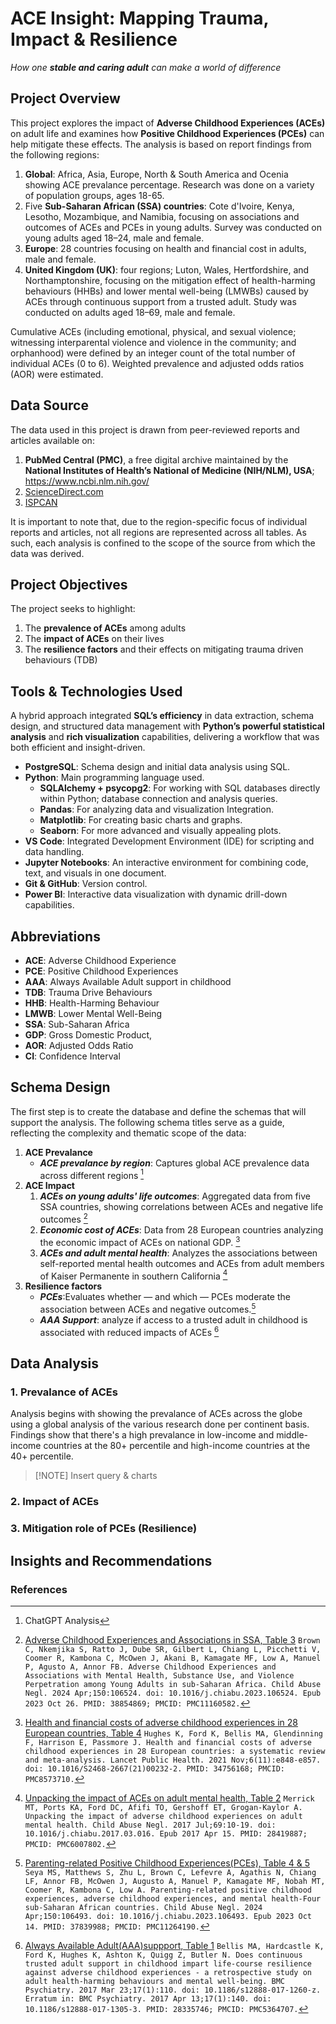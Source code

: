 # ACE Insight: Mapping Trauma, Impact & Resilience
_How one **stable and caring adult** can make a world of difference_

## Project Overview
This project explores the impact of **Adverse Childhood Experiences (ACEs)** on adult life and examines how **Positive Childhood Experiences (PCEs)** can help mitigate these effects. The analysis is based on report findings from the following regions:
1. **Global**: Africa, Asia, Europe, North & South America and Ocenia showing ACE prevalance percentage. Research was done on a variety of population groups, ages 18-65.
2. Five **Sub-Saharan African (SSA) countries**: Cote d'Ivoire, Kenya, Lesotho, Mozambique, and Namibia, focusing on associations and outcomes of ACEs and PCEs in young adults. Survey was conducted on young adults aged 18–24, male and female.
3. **Europe**: 28 countries focusing on health and financial cost in adults, male and female.
4. **United Kingdom (UK)**: four regions; Luton, Wales, Hertfordshire, and Northamptonshire, focusing on the mitigation effect of health-harming behaviours (HHBs) and lower mental well-being (LMWBs) caused by ACEs through continuous support from a trusted adult. Study was conducted on adults aged 18–69, male and female.

Cumulative ACEs (including emotional, physical, and sexual violence; witnessing interparental violence and violence in the community; and orphanhood) were defined by an integer count of the total number of individual ACEs (0 to 6). Weighted prevalence and adjusted odds ratios (AOR) were estimated.


## Data Source
The data used in this project is drawn from peer-reviewed reports and articles available on:
1. **PubMed Central (PMC)**, a free digital archive maintained by the **National Institutes of Health’s National of Medicine (NIH/NLM), USA**; https://www.ncbi.nlm.nih.gov/
2. [ScienceDirect.com](https://www.sciencedirect.com/)
3. [ISPCAN](https://ispcan.org/)

It is important to note that, due to the region-specific focus of individual reports and articles, not all regions are represented across all tables. As such, each analysis is confined to the scope of the source from which the data was derived.


## Project Objectives
The project seeks to highlight:
1. The **prevalence of ACEs** among adults
2. The **impact of ACEs** on their lives
3. The **resilience factors** and their effects on mitigating trauma driven behaviours (TDB)

## Tools & Technologies Used
A hybrid approach integrated **SQL’s efficiency** in data extraction, schema design, and structured data management with **Python’s powerful statistical analysis** and **rich visualization** capabilities, delivering a workflow that was both efficient and insight-driven.
- **PostgreSQL**: Schema design and initial data analysis using SQL.
- **Python**: Main programming language used.
  - **SQLAlchemy + psycopg2**: For working with SQL databases directly within Python; database connection and analysis queries.
  - **Pandas**: For analyzing data and visualization Integration.
  - **Matplotlib**: For creating basic charts and graphs.
  - **Seaborn**: For more advanced and visually appealing plots.
- **VS Code**: Integrated Development Environment (IDE) for scripting and data handling.
- **Jupyter Notebooks**: An interactive environment for combining code, text, and visuals in one document.
- **Git & GitHub**: Version control.
- **Power BI**: Interactive data visualization with dynamic drill-down capabilities.


## Abbreviations
- **ACE**: Adverse Childhood Experience
- **PCE**: Positive Childhood Experiences
- **AAA**: Always Available Adult support in childhood
- **TDB**: Trauma Drive Behaviours
- **HHB**: Health-Harming Behaviour
- **LMWB**: Lower Mental Well-Being
- **SSA**: Sub-Saharan Africa
- **GDP**: Gross Domestic Product,
- **AOR**: Adjusted Odds Ratio
- **CI**: Confidence Interval


## Schema Design
The first step is to create the database and define the schemas that will support the analysis. The following schema titles serve as a guide, reflecting the complexity and thematic scope of the data:
1. **ACE Prevalance** 
   - ***ACE prevalance by region***: Captures global ACE prevalence data across different regions [^1]
2. **ACE Impact**
   1. ***ACEs on young adults' life outcomes***: Aggregated data from five SSA countries, showing correlations between ACEs and negative life outcomes [^2]
   2. ***Economic cost of ACEs***: Data from 28 European countries analyzing the economic impact of ACEs on national GDP. [^3]
   3. ***ACEs and adult mental health***: Analyzes the associations between self-reported mental health outcomes and ACEs from adult members of Kaiser Permanente in southern California [^4]
3. **Resilience factors**
   - ***PCEs***:Evaluates whether — and which — PCEs moderate the association between ACEs and negative outcomes.[^5] 
   - ***AAA Support***:  analyze if access to a trusted adult in childhood is associated with reduced impacts of ACEs [^6]


## Data Analysis
### 1. Prevalance of ACEs
Analysis begins with showing the prevalance of ACEs across the globe using a global analysis of the various research done per continent basis. Findings show that there's a high prevalance in low-income and middle-income countries at the 80+ percentile and high-income countries at the 40+ percentile.

>[!NOTE] Insert query & charts

### 2. Impact of ACEs

### 3. Mitigation role of PCEs (Resilience)

## Insights and Recommendations 


###  References
[^1]: ChatGPT Analysis
[^2]: [Adverse Childhood Experiences and Associations in SSA, Table 3](https://pmc.ncbi.nlm.nih.gov/articles/PMC11160582/)
```Brown C, Nkemjika S, Ratto J, Dube SR, Gilbert L, Chiang L, Picchetti V, Coomer R, Kambona C, McOwen J, Akani B, Kamagate MF, Low A, Manuel P, Agusto A, Annor FB. Adverse Childhood Experiences and Associations with Mental Health, Substance Use, and Violence Perpetration among Young Adults in sub-Saharan Africa. Child Abuse Negl. 2024 Apr;150:106524. doi: 10.1016/j.chiabu.2023.106524. Epub 2023 Oct 26. PMID: 38854869; PMCID: PMC11160582.```
[^3]: [Health and financial costs of adverse childhood experiences in 28 European countries, Table 4](https://pmc.ncbi.nlm.nih.gov/articles/PMC8573710/) ```Hughes K, Ford K, Bellis MA, Glendinning F, Harrison E, Passmore J. Health and financial costs of adverse childhood experiences in 28 European countries: a systematic review and meta-analysis. Lancet Public Health. 2021 Nov;6(11):e848-e857. doi: 10.1016/S2468-2667(21)00232-2. PMID: 34756168; PMCID: PMC8573710.```
[^4]: [Unpacking the impact of ACEs on adult mental health, Table 2](https://pmc.ncbi.nlm.nih.gov/articles/PMC6007802/#S14) ```Merrick MT, Ports KA, Ford DC, Afifi TO, Gershoff ET, Grogan-Kaylor A. Unpacking the impact of adverse childhood experiences on adult mental health. Child Abuse Negl. 2017 Jul;69:10-19. doi: 10.1016/j.chiabu.2017.03.016. Epub 2017 Apr 15. PMID: 28419887; PMCID: PMC6007802.```
[^5]: [Parenting-related Positive Childhood Experiences(PCEs), Table 4 & 5](https://pmc.ncbi.nlm.nih.gov/articles/PMC11264190/) ```Seya MS, Matthews S, Zhu L, Brown C, Lefevre A, Agathis N, Chiang LF, Annor FB, McOwen J, Augusto A, Manuel P, Kamagate MF, Nobah MT, Coomer R, Kambona C, Low A. Parenting-related positive childhood experiences, adverse childhood experiences, and mental health-Four sub-Saharan African countries. Child Abuse Negl. 2024 Apr;150:106493. doi: 10.1016/j.chiabu.2023.106493. Epub 2023 Oct 14. PMID: 37839988; PMCID: PMC11264190.```
[^6]: [Always Available Adult(AAA)suppport, Table 1](https://pmc.ncbi.nlm.nih.gov/articles/PMC5364707/#Sec8) ```Bellis MA, Hardcastle K, Ford K, Hughes K, Ashton K, Quigg Z, Butler N. Does continuous trusted adult support in childhood impart life-course resilience against adverse childhood experiences - a retrospective study on adult health-harming behaviours and mental well-being. BMC Psychiatry. 2017 Mar 23;17(1):110. doi: 10.1186/s12888-017-1260-z. Erratum in: BMC Psychiatry. 2017 Apr 13;17(1):140. doi: 10.1186/s12888-017-1305-3. PMID: 28335746; PMCID: PMC5364707.```

